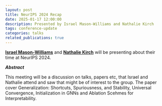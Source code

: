 ```yaml
---
layout: post
title: NeurIPS 2024 Recap
date: 2025-01-17 12:00:00
description: Presented by Israel Mason-Williams and Nathalie Kirch
tags: conference-update
categories: talks
related_publications: true
---
```


**[Israel Mason-Williams](https://www.linkedin.com/in/israelfmw/)** and **[Nathalie Kirch](https://www.linkedin.com/in/nathaliekirch/)** will be presenting about their time at NeurIPS 2024.

**_Abstract_**

This meeting will be a discussion on talks, papers etc, that Israel and Nathalie attend and saw that might be of interest to the group. The paper cover Generalization: Shortcuts, Spuriousness, and Stability, Universal Convergence, Initialization in GNNs and Ablation Scehmes for Interpretability.
